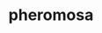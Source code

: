 ---
id: 795
title: pheromosa
types: [bug,fighting]
image: https://raw.githubusercontent.com/PokeAPI/sprites/master/sprites/pokemon/795.png
---